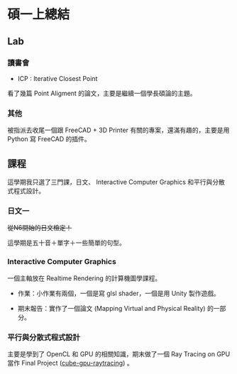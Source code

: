 # 碩一上總結

## Lab

### 讀書會

* ICP : Iterative Closest Point

看了幾篇 Point Aligment 的論文，主要是繼續一個學長碩論的主題。

### 其他

被指派去收尾一個跟 FreeCAD + 3D Printer 有關的專案，還滿有趣的，主要是用 Python 寫 FreeCAD 的插件。

## 課程

這學期我只選了三門課，日文、 Interactive Computer Graphics 和平行與分散式程式設計。

### 日文一

~~從N6開始的日文檢定！~~

這學期是五十音＋單字＋一些簡單的句型。

### Interactive Computer Graphics

一個主軸放在 Realtime Rendering 的計算機圖學課程。

* 作業：小作業有兩個，一個是寫 glsl shader，一個是用 Unity 製作遊戲。

* 期末報告：實作了一個論文 (Mapping Virtual and Physical Reality) 的一部分。



### 平行與分散式程式設計

主要是學到了 OpenCL 和 GPU 的相關知識，期末做了一個 Ray Tracing on GPU 當作 Final Project ([cube-gpu-raytracing](https://github.com/mudream4869/cube-gpu-raytracing)) 。